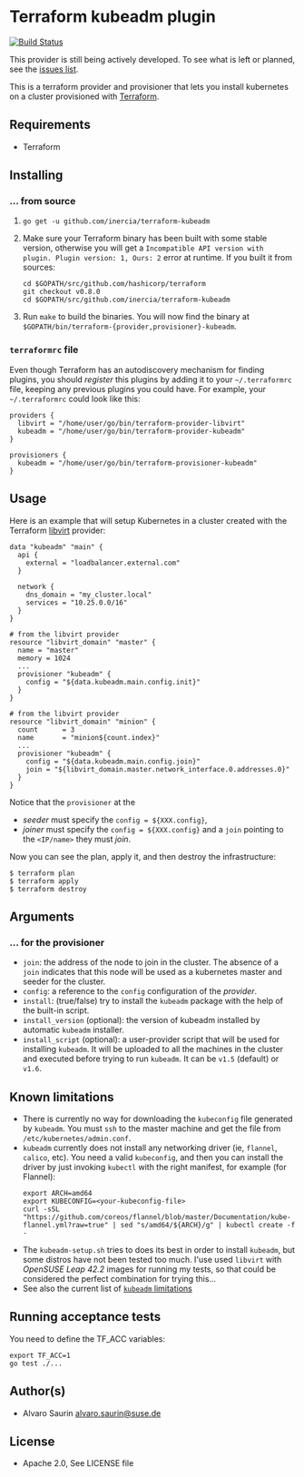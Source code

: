 # Terraform kubeadm plugin

[![Build Status](https://travis-ci.org/inercia/terraform-kubeadm.svg?branch=master)](https://travis-ci.org/inercia/terraform-kubeadm)

This provider is still being actively developed. To see what is left or planned,
see the [issues list](https://github.com/inercia/terraform-kubeadm/issues).

This is a terraform provider and provisioner that lets you install
kubernetes on a cluster provisioned with [Terraform](https://terraform.io/).

## Requirements

* Terraform

## Installing

### ... from source

1.  `go get -u github.com/inercia/terraform-kubeadm`

2.  Make sure your Terraform binary has been built with some stable version,
    otherwise you will get a `Incompatible API version with plugin. Plugin version: 1, Ours: 2` error at runtime. If you built it from sources:
    ```
    cd $GOPATH/src/github.com/hashicorp/terraform
    git checkout v0.8.0
    cd $GOPATH/src/github.com/inercia/terraform-kubeadm
    ```
3.  Run `make` to build the binaries. You will now find the
    binary at `$GOPATH/bin/terraform-{provider,provisioner}-kubeadm`.

### `terraformrc` file

Even though Terraform has an autodiscovery mechanism for finding plugins, you should _register_ this plugins
by adding it to your `~/.terraformrc` file, keeping any previous plugins you could have. For example,
your `~/.terraformrc` could look like this:

```hcl
providers {
  libvirt = "/home/user/go/bin/terraform-provider-libvirt"
  kubeadm = "/home/user/go/bin/terraform-provider-kubeadm"
}

provisioners {
  kubeadm = "/home/user/go/bin/terraform-provisioner-kubeadm"
}
```

## Usage

Here is an example that will setup Kubernetes in a cluster
created with the Terraform [libvirt](github.com/dmacvicar/terraform-provider-libvirt/)
provider:

```hcl
data "kubeadm" "main" {
  api {
    external = "loadbalancer.external.com"
  }
  
  network {
    dns_domain = "my_cluster.local"  
    services = "10.25.0.0/16"
  }
}

# from the libvirt provider
resource "libvirt_domain" "master" {
  name = "master"
  memory = 1024
  ...
  provisioner "kubeadm" {
    config = "${data.kubeadm.main.config.init}"
  }
}

# from the libvirt provider
resource "libvirt_domain" "minion" {
  count      = 3
  name       = "minion${count.index}"
  ...
  provisioner "kubeadm" {
    config = "${data.kubeadm.main.config.join}"
    join = "${libvirt_domain.master.network_interface.0.addresses.0}"
  }
}
```

Notice that the `provisioner` at the

* _seeder_ must specify the `config = ${XXX.config}`,
* _joiner_ must specify the `config = ${XXX.config}` and a `join` pointing
to the `<IP/name>` they must _join_.

Now you can see the plan, apply it, and then destroy the infrastructure:

```console
$ terraform plan
$ terraform apply
$ terraform destroy
```

## Arguments

### ... for the provisioner

  * `join`: the address of the node to join in the cluster. 
  The absence of a `join` indicates that this node will be used as a kubernetes
  master and seeder for the cluster.
  * `config`: a reference to the `config` configuration of the _provider_.
  * `install`: (true/false) try to install the `kubeadm` package with the help of
  the built-in script.
  * `install_version` (optional): the version of kubeadm installed by automatic
  `kubeadm` installer.
  * `install_script` (optional): a user-provider script that will be used for installing
  `kubeadm`. It will be uploaded to all the machines in the cluster and executed
  before trying to run `kubeadm`.
  It can be `v1.5` (default) or `v1.6`.

## Known limitations

* There is currently no way for downloading the `kubeconfig` file generated
by `kubeadm`. You must `ssh` to the master machine and get the file from
`/etc/kubernetes/admin.conf`.
* `kubeadm` currently does not install any networking driver (ie, `flannel`,
`calico`, etc). You need a valid `kubeconfig`, and then you can install the
driver by just invoking `kubectl` with the right manifest, for example (for
Flannel):
  ```
  export ARCH=amd64
  export KUBECONFIG=<your-kubeconfig-file>
  curl -sSL "https://github.com/coreos/flannel/blob/master/Documentation/kube-flannel.yml?raw=true" | sed "s/amd64/${ARCH}/g" | kubectl create -f -
  ```
* The `kubeadm-setup.sh` tries to does its best in order to install
`kubeadm`, but some distros have not been tested too much. I'use used
`libvirt` with _OpenSUSE Leap 42.2_ images for running my tests, so that
could be considered the perfect combination for trying this...
* See also the current list of [`kubeadm` limitations](https://kubernetes.io/docs/getting-started-guides/kubeadm/#limitations)

## Running acceptance tests

You need to define the TF_ACC variables:

```console
export TF_ACC=1
go test ./...
```

## Author(s)

* Alvaro Saurin <alvaro.saurin@suse.de>

## License

* Apache 2.0, See LICENSE file
